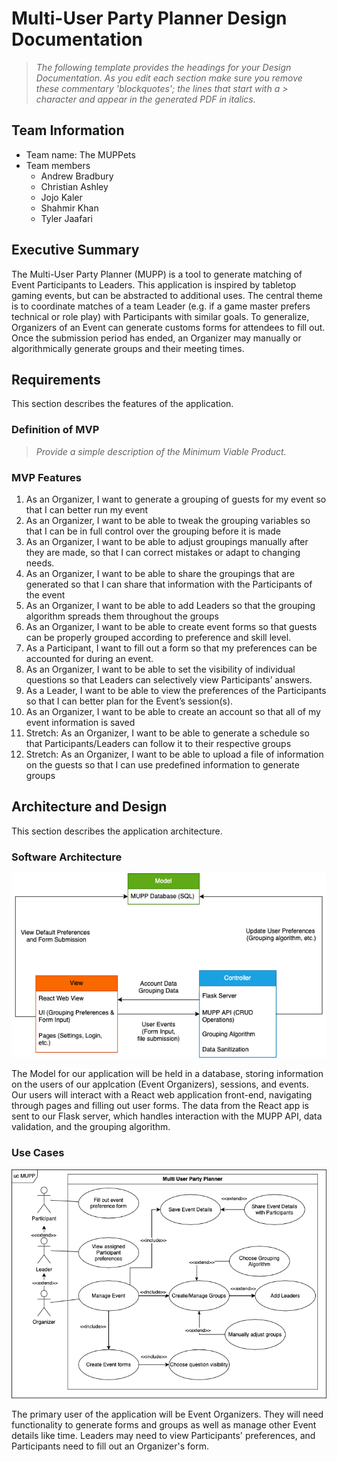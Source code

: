 
# Multi-User Party Planner Design Documentation

> _The following template provides the headings for your Design
> Documentation.  As you edit each section make sure you remove these
> commentary 'blockquotes'; the lines that start with a > character
> and appear in the generated PDF in italics._

## Team Information
* Team name: The MUPPets
* Team members
  * Andrew Bradbury
  * Christian Ashley
  * Jojo Kaler
  * Shahmir Khan
  * Tyler Jaafari

## Executive Summary

The Multi-User Party Planner (MUPP) is a tool to generate matching of Event
Participants to Leaders. This application is inspired by tabletop gaming
events, but can be abstracted to additional uses. The central theme is to
coordinate matches of a team Leader (e.g. if a game master prefers technical
or role play) with Participants with similar goals. To generalize, Organizers
of an Event can generate customs forms for attendees to fill out. Once the
submission period has ended, an Organizer may manually or algorithmically
generate groups and their meeting times.


## Requirements

This section describes the features of the application.

### Definition of MVP
> _Provide a simple description of the Minimum Viable Product._

### MVP Features
1. As an Organizer, I want to generate a grouping of guests for my event so
that I can better run my event
2. As an Organizer, I want to be able to tweak the grouping variables so that I
can be in full control over the grouping before it is made
3. As an Organizer, I want to be able to adjust groupings manually after they
are made, so that I can correct mistakes or adapt to changing needs.
4. As an Organizer, I want to be able to share the groupings that are generated
so that I can share that information with the Participants of the event
5. As an Organizer, I want to be able to add Leaders so that the grouping
algorithm spreads them throughout the groups
6. As an Organizer, I want to be able to create event forms so that guests can
be properly grouped according to preference and skill level.
7. As a Participant, I want to fill out a form so that my preferences can be
accounted for during an event.
8. As an Organizer, I want to be able to set the visibility of individual
questions so that Leaders can selectively view Participants’ answers.
9. As a Leader, I want to be able to view the preferences of the Participants
so that I can better plan for the Event’s session(s).
10. As an Organizer, I want to be able to create an account so that all of my
event information is saved
11. Stretch: As an Organizer, I want to be able to generate a schedule so that
Participants/Leaders can follow it to their respective groups
12. Stretch: As an Organizer, I want to be able to upload a file of information
on the guests so that I can use predefined information to generate groups


## Architecture and Design

This section describes the application architecture.

### Software Architecture
![](imgs/party_planner-Architecture.png)

The Model for our application will be held in a database, storing information on the
users of our applcation (Event Organizers), sessions, and events. Our users will interact
with a React web application front-end, navigating through pages and filling out user forms.
The data from the React app is sent to our Flask server, which handles interaction with the MUPP API,
data validation, and the grouping algorithm.

### Use Cases
![](imgs/party_planner-Use_Case.png)

The primary user of the application will be Event Organizers. They will need
functionality to generate forms and groups as well as manage other Event
details like time. Leaders may need to view Participants' preferences, and
Participants need to fill out an Organizer's form.

